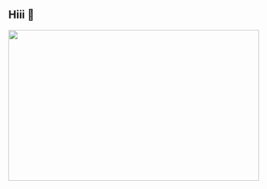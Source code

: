 ## Hiii 👋

<a href="https://www.gitanimals.org/en_US?utm_medium=image&utm_source=seungyeon9944&utm_content=farm">
<img
  src="https://render.gitanimals.org/farms/seungyeon9944"
  width="500"
  height="300"
/>
</a>

<!--
**seungyeon9944/seungyeon9944** is a ✨ _special_ ✨ repository because its `README.md` (this file) appears on your GitHub profile.

Here are some ideas to get you started:

- 🔭 I’m currently working on ...
- 🌱 I’m currently learning ...
- 👯 I’m looking to collaborate on ...
- 🤔 I’m looking for help with ...
- 💬 Ask me about ...
- 📫 How to reach me: ...
- 😄 Pronouns: ...
- ⚡ Fun fact: ...
-->
